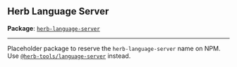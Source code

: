 ## Herb Language Server

**Package**: [`herb-language-server`](https://www.npmjs.com/package/herb-language-server)

---

Placeholder package to reserve the `herb-language-server` name on NPM. Use [`@herb-tools/language-server`](https://github.com/marcoroth/herb/tree/main/javascript/packages/language-server#readme) instead.
